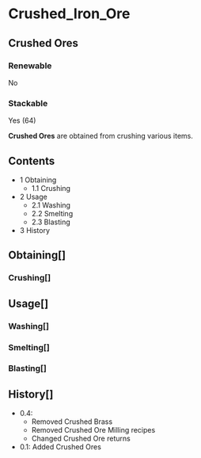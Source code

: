 # Crushed_Iron_Ore

## Crushed Ores

### Renewable

No

### Stackable

Yes (64)

**Crushed Ores** are obtained from crushing various items.

## Contents

- 1 Obtaining
    - 1.1 Crushing
- 2 Usage
    - 2.1 Washing
    - 2.2 Smelting
    - 2.3 Blasting
- 3 History

## Obtaining[]

### Crushing[]

## Usage[]

### Washing[]

### Smelting[]

### Blasting[]

## History[]

- 0.4:
    - Removed Crushed Brass
    - Removed Crushed Ore Milling recipes
    - Changed Crushed Ore returns
- 0.1: Added Crushed Ores